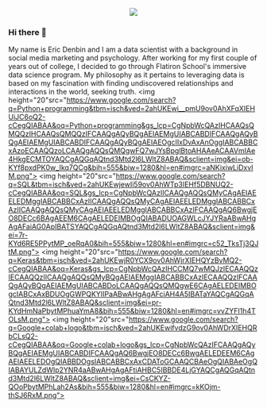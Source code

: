 <p align="center">
  <img src="Users/ericdenbin/downloads/github_readme_pic.png"/>
</p>

### Hi there 👋

My name is Eric Denbin and I am a data scientist with a background in social media marketing and psychology. After working for my first couple of years out of college, I decided to go through Flatiron School's immersive data science program. My philosophy as it pertains to leveraging data is based on my fascination with finding undiscovered relationships and interactions in the world, seeking truth. 
<img height="20"src="https://www.google.com/search?q=Python+programming&tbm=isch&ved=2ahUKEwi__pmU9ov0AhXFqXIEHUiJC6oQ2-cCegQIABAA&oq=Python+programming&gs_lcp=CgNpbWcQAzIHCAAQsQMQQzIHCAAQsQMQQzIFCAAQgAQyBQgAEIAEMgUIABCABDIFCAAQgAQyBQgAEIAEMgUIABCABDIFCAAQgAQyBQgAEIAEOgcIIxDvAxAnOggIABCABBCxAzoECAAQQzoLCAAQgAQQsQMQgwFQ7wJYsBpglBtoAHAAeACAAVmIAe4HkgECMTOYAQCgAQGqAQtnd3Mtd2l6LWltZ8ABAQ&sclient=img&ei=ob-KYf8pxdPK0w_Ikq7QCg&bih=555&biw=1280&hl=en#imgrc=aNKixiwLiDxvIM.png"> <img height="20"src="https://www.google.com/search?q=SQL&tbm=isch&ved=2ahUKEwjewIi59ov0AhWTp3IEHf5DBNUQ2-cCegQIABAA&oq=SQL&gs_lcp=CgNpbWcQAzIICAAQgAQQsQMyCAgAEIAEELEDMggIABCABBCxAzIICAAQgAQQsQMyCAgAEIAEELEDMggIABCABBCxAzIICAAQgAQQsQMyCAgAEIAEELEDMggIABCABBCxAzIFCAAQgAQ6BwgjEO8DECc6BAgAEEM6CAgAELEDEIMBOgQIABADUOAGWLcJYJYRaABwAHgAgAFaiAG0ApIBATSYAQCgAQGqAQtnd3Mtd2l6LWltZ8ABAQ&sclient=img&ei=7r-KYd6RE5PPytMP_oeRqA0&bih=555&biw=1280&hl=en#imgrc=c52_TksTj3QJtM.png"> <img height="20"src="https://www.google.com/search?q=Keras&tbm=isch&ved=2ahUKEwjR0YCX9ov0AhWjrXIEHQYzBvMQ2-cCegQIABAA&oq=Keras&gs_lcp=CgNpbWcQAzIHCCMQ7wMQJzIECAAQQzIECAAQQzIICAAQgAQQsQMyBQgAEIAEMggIABCABBCxAzIECAAQQzIFCAAQgAQyBQgAEIAEMgUIABCABDoLCAAQgAQQsQMQgwE6CAgAELEDEIMBOgcIABCxAxBDUOgGWPQKYIIPaABwAHgAgAFciAH4A5IBATaYAQCgAQGqAQtnd3Mtd2l6LWltZ8ABAQ&sclient=img&ei=pr-KYdHmNaPbytMPhuaYmA8&bih=555&biw=1280&hl=en#imgrc=vvZYFI1h4TOLsM.png"> <img height="20"src="https://www.google.com/search?q=Google+colab+logo&tbm=isch&ved=2ahUKEwifvdzG9ov0AhWDrXIEHQRbCLsQ2-cCegQIABAA&oq=Google+colab+logo&gs_lcp=CgNpbWcQAzIFCAAQgAQyBQgAEIAEMgUIABCABDIFCAAQgAQ6BwgjEO8DECc6BwgAELEDEEM6CAgAEIAEELEDOgQIABBDOgsIABCABBCxAxCDAToGCAAQCBAeOgQIABAeOgQIABAYULZdWIp2YNR4aABwAHgAgAFtiAHBC5IBBDE4LjGYAQCgAQGqAQtnd3Mtd2l6LWltZ8ABAQ&sclient=img&ei=CsCKYZ-QOoPbytMPhLah2As&bih=555&biw=1280&hl=en#imgrc=kKOjm-thSJ6RxM.png"> 

<!--
**ericdnbn/ericdnbn** is a ✨ _special_ ✨ repository because its `README.md` (this file) appears on your GitHub profile.

Here are some ideas to get you started:

- 🔭 I’m currently working on an open source computer vision project through Omdena
- 🌱 I’m currently learning object detection, tableau, and advanced SQL techniques
- 👯 I’m looking to collaborate on machine learning and deep learning projects with the objective being making a positive social impact
- 📫 How to reach me: ericdnbn@gmail.com
- 😄 Pronouns: He/him
- ⚡ Fun fact: In my free time, I like playing music with friends!
-->
